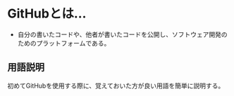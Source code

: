 # GitHubとは…
- 自分の書いたコードや、他者が書いたコードを公開し、ソフトウェア開発のためのプラットフォームである。

## 用語説明
初めてGitHubを使用する際に、覚えておいた方が良い用語を簡単に説明する。
